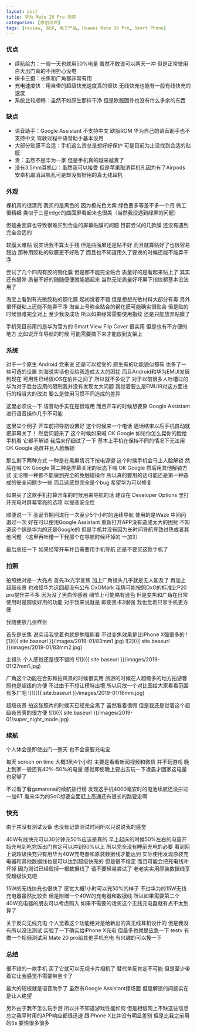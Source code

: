 ```yaml
---
layout: post
title: 华为 Mate 20 Pro 测评
categories: [原创测评]
tags: [review, 测评, 电子产品, Huawei Mate 20 Pro, Smart Phone]
---
```


### 优点
 * 续航给力：一般一天也就用50%电量 虽然不敢说可以两天一冲 但是正常使用白天出门真的不用担心没电
 * 徕卡三摄：长焦和广角都非常有用
 * 充电速度快：用自带的超级快充速度真的很快 无线快充也能有一般有线快充的速度
 * 系统比较顺畅：虽然不如原生那样干净 但是欧版固件也没有什么多余的东西

### 缺点
 * 语音助手：Google Assistant 不支持中文 欧版ROM 华为自己的语音助手也不支持中文 驾驶过程中语音助手基本没用
 * 大部分贴膜不合适：手机这么贵总是想好好保护 可是目前为止没找到合适的贴膜
 * 贵：虽然不是华为一家 但是手机真的越来越贵了
 * 没有3.5mm耳机口：虽然我可以接受 但是苹果取消耳机孔因为有了Airpods 安卓机取消耳机孔可是却没有好用的真无线耳机

<!--more-->

### 外观
裸机真的很漂亮 我买的是黑色的 因为极光色太紫 绿色要多等差不多一个月 做工很精细 类似于三星edge的曲面屏看起来也很美（当然我没遇到绿屏的问题）

但是曲面屏也导致很难买到合适的屏幕贴膜的问题 目前尝试的几款膜 还没有遇到完全合适的

软膜太难贴 说实话我不算太手残 但是曲面屏还是贴不好 而且就算贴好了也很容易翘边 那种用胶粘的软膜更不好贴了 而且也不知道用久了要换的时候还能不能弄干净

尝试了几个四周有胶的钢化膜 但是都不能完全贴合 质量好的是看起来贴上了 其实还有缝隙 质量不好的随随便便就能翘起来 当然无论质量好坏屏下指纹都基本没法用了

淘宝上看到有光敏胶粘的钢化膜 起初觉着不错 但是想想光敏材料大部分有毒 另外很怀疑粘上还能不能弄干净 淘宝上号称全贴合的钢化膜可能确实很贴合 但是贴的时候很难完全对上 至少我没成功 所以如果经常需要使用指纹 还是只能放弃贴膜了

手机壳目前用的是华为官方的 Smart View Flip Cover 很实用 但是也有不方便的地方 比如说开车导航的时候 可能需要摘下来才能放到支架上

### 系统
对于一个原生 Android 党来说 还是可以接受的 原生有的功能貌似都有 也多了一些可选的设置 刘海说实话也没给我造成太大的困扰 而且Android和华为EMUI发展到现在 可用性已经很iOS在伯仲之间了 所以就不多说了 对于以前很多人吐槽过的华为对于后台应用的限制我并没有发现太大问题 我觉着要么是EMUI9对这方面进行的相当大的改进 要么是使用习惯不同造成的差异

这里必须说一下 语音助手实在是很难用 而且开车的时候想要靠 Google Assistant 进行语音操作几乎不可能

这里举个例子 开车前把导航设置好 这个时候来一个电话 通话结束以后手机自动就把屏幕关了！ 然后问题来了 这个时候如果喊 OK Google 如论你怎么晃你的脸给手机看 它都不解锁 我后来仔细试了一下 基本上手机在保持不同的情况下无法用 OK Google 亮屏并且人脸解锁

那么剩下两种方式 一种是在黑屏情况下按电源键 这个时候手机会马上人脸解锁 然后在喊 OK Google 第二种是屏幕关闭的状态下喊 OK Google 然后用其他解锁方式 无论哪一种都不能做到完全的免触碰操作 所以真的要用的话可能还是第一种造成的安全问题少一些 而且这感觉完全是个bug 希望华为可以修复

如果买了这款手机打算开车的时候用来导航的话 建议在 Developer Options 里打开充电时屏幕常亮的选项 以提高安全性

顺便说一下 圣诞节期间进行一次至少5个小时的连续导航 使用的是Waze 中间闪退过一次 好在可以使用Google Assistant 重新打开APP没有造成太大的困扰 不知道这个锅是华为的还是Google的 但是手机并没有因为长时间导航导致过热或者其他问题 （这里再吐槽一下我那个在导航时候坏掉的 一加3）

最后总结一下 如果经常开车并且需要用手机导航 还是不要买这款手机了

### 拍照
拍照绝对是一大亮点 首先3x光学变焦 加上广角镜头几乎就是无人能及了 再加上超级夜景 也难怪华为这回都没有公布 DxOMark 我猜可能按照DxO的标准比P20 pro提升并不多 因为没了黑白传感器 细节上可能略有逊色 但是变焦和广角在日常使用时是超级好用的功能 对于我来说就是 即使黑卡3很强 我也觉着只拿手机更方便

我随便放几张样张

首先是长焦 说实话我觉着也就是勉强能看 不过变焦效果是比iPhone X强很多的
![1]({{ site.baseurl }}/images/2019-01/83mm1.jpg)
![2]({{ site.baseurl }}/images/2019-01/83mm2.jpg)

主镜头 个人感觉还是很不错的
![1]({{ site.baseurl }}/images/2019-01/27mm1.jpg)

广角这个功能在合影和拍风景的时候很实用 旅游的时候在人超级多的地方拍游客照也是超级的方便 不过由于不想让模特出境 所以只放一个对比图给大家看看范围有多广吧
![1]({{ site.baseurl }}/images/2019-01/16mm.jpg)

超级夜景 拍这张照片的时候天已经完全黑了 虽然看着很假 但是我还是觉着这个超级夜景真的很方便
![1]({{ site.baseurl }}/images/2019-01/super_night_mode.jpg)

### 续航
个人体会是即使出门一整天 也不会需要充电宝

每天 screen on time 大概3到4个小时 主要是看看新闻视频和微信 并不玩游戏 晚上到家一般还有40%-50%的电量 感觉即使晚上要出去玩一下凌晨才回家这电量也足够了

不过看了看gsmarena的续航排行榜 发现这手机4000毫安时的电池续航还没拼过一加6T 看来华为的SoC想要全面赶上高通还有很长的路要走啊

### 快充
由于并没有测试设备 也没有记录测试时间所以只说说我的感觉

40W有线快充可以30分钟充50%应该是真的 早上起床的时候50%左右的电量开始充电到吃完饭出门肯定可以冲到90%以上 所以完全没有睡前充电的必要 看到网上说超级快充只有用华为40W充电器和原装数据线才能达到 实际使用发现原装充电器和其他数据线也是可以达到超级快充的 但是很不稳定 而且可能会把充电线冲坏掉 因为测试已经毁掉一根数据线了 请不要轻易尝试了 老老实实用原装数据线享受超级快充吧

15W的无线快充也很快了 感觉大概1小时可以充50%的样子 不过华为的15W无线充电器虽然比较贵 但是附赠一个40W的充电器和数据线 所以如果需要第二个40W充电器的朋友可以考虑购入 如果不需要的话买这个无线充电器就有点不太划算了

关于反向无线充电 个人觉着这个功能绝对是给新出的真无线耳机设计的 但是我没有所以没法测试 实验了一下确实给iPhone X充电 但最多也就是应急一下 testv 有做一个视频测试用 Mate 20 pro给其他手机充电 有兴趣的可以搜一下

### 总结
很不错的一款手机 买了它就可以无视卡片相机了 替代单反肯定不可能 但是至少带着它让我感觉不需要带黑卡了

最大的短板就是语音助手了 虽然有Google Assistant撑场面 但是解锁的问题实在是让人绝望

另外由于我不怎么玩手游 所以并不知道游戏性能如何 但是相信网上不缺这些信息 总之我平时用的APP响应都很迅速 跟iPhone X比并没有明显差别 但是比我之前用的6s 要快很多很多
